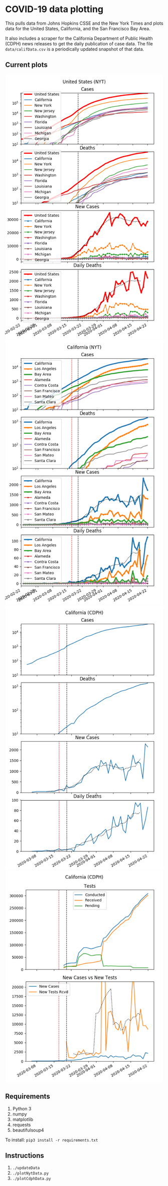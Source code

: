 # COVID-19 data plotting
This pulls data from Johns Hopkins CSSE and the New York Times and plots data for the United States, California, and the San Francisco Bay Area.

It also includes a scraper for the California Department of Public Health (CDPH) news releases to get the daily publication of case data. The file `data/califData.csv` is a periodically updated snapshot of that data.

## Current plots
![NYT US Cases](https://github.com/jkua/covid19/raw/master/plots/nyt_us_cases.png)
![NYT CA Cases](https://github.com/jkua/covid19/raw/master/plots/nyt_ca_cases.png)
![CDPH CA Cases](https://github.com/jkua/covid19/raw/master/plots/cdph_ca_cases.png)
![CDPH CA Tests](https://github.com/jkua/covid19/raw/master/plots/cdph_ca_tests.png)

## Requirements
1. Python 3
2. numpy
3. matplotlib
4. requests
5. beautifulsoup4

To install: `pip3 install -r requirements.txt`

## Instructions
1. `./updateData`
2. `./plotNytData.py`
3. `./plotCdphData.py`
